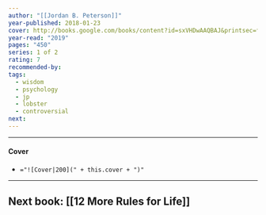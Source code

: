 ```yaml
---
author: "[[Jordan B. Peterson]]"
year-published: 2018-01-23
cover: http://books.google.com/books/content?id=sxVHDwAAQBAJ&printsec=frontcover&img=1&zoom=1&edge=curl&source=gbs_api
year-read: "2019"
pages: "450"
series: 1 of 2
rating: 7
recommended-by: 
tags:
  - wisdom
  - psychology
  - jp
  - lobster
  - controversial
next:
---
```


---
#### Cover
- `="![Cover|200](" + this.cover + ")"`
---
## Next book: [[12 More Rules for Life]]
